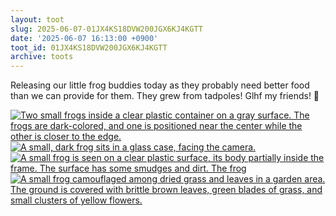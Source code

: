 ```yaml
---
layout: toot
slug: 2025-06-07-01JX4KS18DVW200JGX6KJ4KGTT
date: '2025-06-07 16:13:00 +0900'
toot_id: 01JX4KS18DVW200JGX6KJ4KGTT
archive: toots
---
```

<p>Releasing our little frog buddies today as they probably need better food than we can provide for them. They grew from tadpoles! Glhf my friends! 🐸</p>
<div class='gallery'><div><a href='https://gts.invisibleparade.com/fileserver/01GH6B64M32N9Y4742YPSN8KAY/attachment/original/01JX4KRRNEGDNB4W169JVG9E1J.jpeg'><img src='https://gts.invisibleparade.com/fileserver/01GH6B64M32N9Y4742YPSN8KAY/attachment/small/01JX4KRRNEGDNB4W169JVG9E1J.jpeg' alt='Two small frogs inside a clear plastic container on a gray surface. The frogs are dark-colored, and one is positioned near the center while the other is closer to the edge.'/></a></div><div><a href='https://gts.invisibleparade.com/fileserver/01GH6B64M32N9Y4742YPSN8KAY/attachment/original/01JX4KRTBR59DDRGJD24A8Z9X6.jpeg'><img src='https://gts.invisibleparade.com/fileserver/01GH6B64M32N9Y4742YPSN8KAY/attachment/small/01JX4KRTBR59DDRGJD24A8Z9X6.jpeg' alt='A small, dark frog sits in a glass case, facing the camera.'/></a></div><div><a href='https://gts.invisibleparade.com/fileserver/01GH6B64M32N9Y4742YPSN8KAY/attachment/original/01JX4KRVZFKY9T4E1VCMEXD6YB.jpeg'><img src='https://gts.invisibleparade.com/fileserver/01GH6B64M32N9Y4742YPSN8KAY/attachment/small/01JX4KRVZFKY9T4E1VCMEXD6YB.jpeg' alt='A small frog is seen on a clear plastic surface, its body partially inside the frame. The surface has some smudges and dirt. The frog's textured skin and distinct limbs are visible in the foreground.'/></a></div><div><a href='https://gts.invisibleparade.com/fileserver/01GH6B64M32N9Y4742YPSN8KAY/attachment/original/01JX4KRZ0SB2KG611J053YSNB4.jpeg'><img src='https://gts.invisibleparade.com/fileserver/01GH6B64M32N9Y4742YPSN8KAY/attachment/small/01JX4KRZ0SB2KG611J053YSNB4.jpeg' alt='A small frog camouflaged among dried grass and leaves in a garden area. The ground is covered with brittle brown leaves, green blades of grass, and small clusters of yellow flowers.'/></a></div></div>
